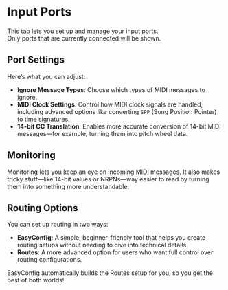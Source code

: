 # Input Ports

This tab lets you set up and manage your input ports.  
Only ports that are currently connected will be shown.

## Port Settings

Here’s what you can adjust:

- **Ignore Message Types**: Choose which types of MIDI messages to ignore.
- **MIDI Clock Settings**: Control how MIDI clock signals are handled, including advanced options like converting `SPP` (Song Position Pointer) to time signatures.
- **14-bit CC Translation**: Enables more accurate conversion of 14-bit MIDI messages—for example, turning them into pitch wheel data.

## Monitoring

Monitoring lets you keep an eye on incoming MIDI messages.
 It also makes tricky stuff—like 14-bit values or NRPNs—way easier to read by turning them into something more understandable.


## Routing Options

You can set up routing in two ways:

- **EasyConfig**: A simple, beginner-friendly tool that helps you create routing setups without needing to dive into technical details.
- **Routes**: A more advanced option for users who want full control over routing configurations.

EasyConfig automatically builds the Routes setup for you, so you get the best of both worlds!
